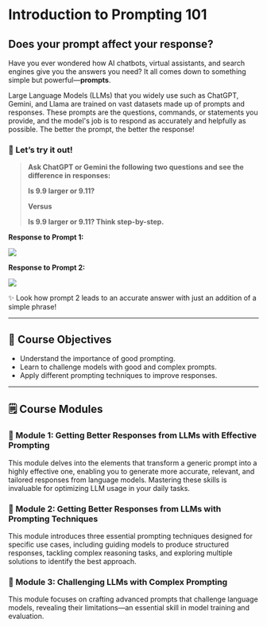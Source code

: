 # Introduction to Prompting 101

## Does your prompt affect your response?

Have you ever wondered how AI chatbots, virtual assistants, and search engines give you the answers you need? It all comes down to something simple but powerful—**prompts**.

Large Language Models (LLMs) that you widely use such as ChatGPT, Gemini, and Llama are trained on vast datasets made up of prompts and responses. These prompts are the questions, commands, or statements you provide, and the model's job is to respond as accurately and helpfully as possible. The better the prompt, the better the response!

### 🤔 Let’s try it out!

> **Ask ChatGPT or Gemini the following two questions and see the difference in responses:**
>
> **Is 9.9 larger or 9.11?**
>
> **Versus**
>
> **Is 9.9 larger or 9.11? Think step-by-step.**

**Response to Prompt 1:**

<img src ="/Users/sakshamchoudhary/Desktop/Deccan_Courses/Images/Image_1.png">

**Response to Prompt 2:**

<img src ="/Users/sakshamchoudhary/Desktop/Deccan_Courses/Images/Image_1.png">

✨ Look how prompt 2 leads to an accurate answer with just an addition of a simple phrase!

---

## 🎯 Course Objectives

- Understand the importance of good prompting.
- Learn to challenge models with good and complex prompts.
- Apply different prompting techniques to improve responses.

---

## 🗒️ Course Modules

### 📌 Module 1: Getting Better Responses from LLMs with Effective Prompting

This module delves into the elements that transform a generic prompt into a highly effective one, enabling you to generate more accurate, relevant, and tailored responses from language models. Mastering these skills is invaluable for optimizing LLM usage in your daily tasks.

### 📌 Module 2: Getting Better Responses from LLMs with Prompting Techniques

This module introduces three essential prompting techniques designed for specific use cases, including guiding models to produce structured responses, tackling complex reasoning tasks, and exploring multiple solutions to identify the best approach.

### 📌 Module 3: Challenging LLMs with Complex Prompting

This module focuses on crafting advanced prompts that challenge language models, revealing their limitations—an essential skill in model training and evaluation.
